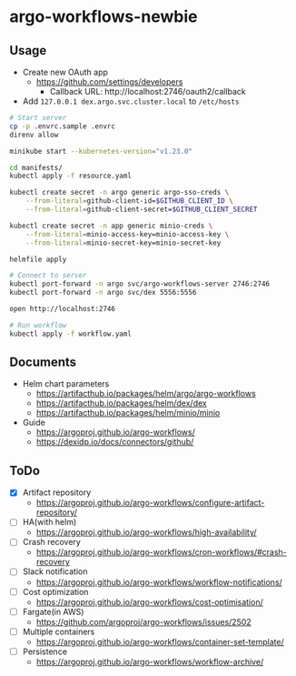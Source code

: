 # argo-workflows-newbie

## Usage

- Create new OAuth app
  - https://github.com/settings/developers
    - Callback URL: http://localhost:2746/oauth2/callback
- Add `127.0.0.1 dex.argo.svc.cluster.local` to `/etc/hosts`

```sh
# Start server
cp -p .envrc.sample .envrc
direnv allow

minikube start --kubernetes-version="v1.23.0"

cd manifests/
kubectl apply -f resource.yaml

kubectl create secret -n argo generic argo-sso-creds \
    --from-literal=github-client-id=$GITHUB_CLIENT_ID \
    --from-literal=github-client-secret=$GITHUB_CLIENT_SECRET

kubectl create secret -n app generic minio-creds \
    --from-literal=minio-access-key=minio-access-key \
    --from-literal=minio-secret-key=minio-secret-key

helmfile apply

# Connect to server
kubectl port-forward -n argo svc/argo-workflows-server 2746:2746
kubectl port-forward -n argo svc/dex 5556:5556

open http://localhost:2746

# Run workflow
kubectl apply -f workflow.yaml
```

## Documents

- Helm chart parameters
  - https://artifacthub.io/packages/helm/argo/argo-workflows
  - https://artifacthub.io/packages/helm/dex/dex
  - https://artifacthub.io/packages/helm/minio/minio
- Guide
  - https://argoproj.github.io/argo-workflows/
  - https://dexidp.io/docs/connectors/github/

## ToDo

- [x] Artifact repository
  - https://argoproj.github.io/argo-workflows/configure-artifact-repository/
- [ ] HA(with helm)
  - https://argoproj.github.io/argo-workflows/high-availability/
- [ ] Crash recovery
  - https://argoproj.github.io/argo-workflows/cron-workflows/#crash-recovery
- [ ] Slack notification
  - https://argoproj.github.io/argo-workflows/workflow-notifications/
- [ ] Cost optimization
  - https://argoproj.github.io/argo-workflows/cost-optimisation/
- [ ] Fargate(in AWS)
  - https://github.com/argoproj/argo-workflows/issues/2502
- [ ] Multiple containers
  - https://argoproj.github.io/argo-workflows/container-set-template/
- [ ] Persistence
  - https://argoproj.github.io/argo-workflows/workflow-archive/
